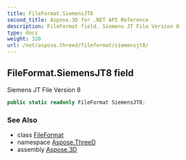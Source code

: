 ```yaml
---
title: FileFormat.SiemensJT8
second_title: Aspose.3D for .NET API Reference
description: FileFormat field. Siemens JT File Version 8
type: docs
weight: 320
url: /net/aspose.threed/fileformat/siemensjt8/
---
```

## FileFormat.SiemensJT8 field

Siemens JT File Version 8

```csharp
public static readonly FileFormat SiemensJT8;
```

### See Also

* class [FileFormat](../)
* namespace [Aspose.ThreeD](../../fileformat/)
* assembly [Aspose.3D](../../../)


